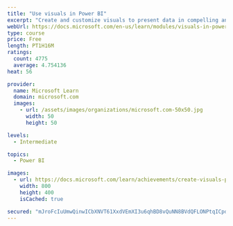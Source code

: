 ```yaml
---
title: "Use visuals in Power BI"
excerpt: "Create and customize visuals to present data in compelling and insightful ways."
webUrl: https://docs.microsoft.com/en-us/learn/modules/visuals-in-power-bi/
type: course
price: Free
length: PT1H16M
ratings:
  count: 4775
  average: 4.754136
heat: 56

provider:
  name: Microsoft Learn
  domain: microsoft.com
  images:
    - url: /assets/images/organizations/microsoft.com-50x50.jpg
      width: 50
      height: 50

levels:
  - Intermediate

topics:
  - Power BI

images:
  - url: https://docs.microsoft.com/learn/achievements/create-visuals-power-bi-desktop-social.png
    width: 800
    height: 400
    isCached: true

secured: "mJroFcIuUmwQinwICbXNVT61XxdVEmXI3u6qhBD8vQuNN8BVdQFLONPtqICpdRexxlUhd2UX99xajqUsC76FaYkQ8wEQ5ypLRrh68s8Rfef3JIQz6zwINfUBiRLiypFcyTOe8YdQGJhodfw2f7SFP2/YGis/Om/O4PeQkPNDyLucaEg+M10W9nI2gm6sg3xMzFEql3dNyKFyJdakwgvQuuzEYSZpCQb0bNWdnnlWrz46j4ewTtp6cPB4Ladi2MBLAQArp39sdW11mwWrIsY0z3RDtnLfg6kRd0NEonv8aVDoUXwUetRXh3/ofZ0RBQr7CFPE4aWd+VgqdJmCcr81uWmxBqVFFmKYvcm8LpNA0VgsD+pNidMYjP9Tc9GESb7ZZMCZaBFYvxXMhl3IOsITl1aU1zbVv22DRE/4PfXBTBE=;mPvaITAC+wArmNEUozqrrA=="
---
```


